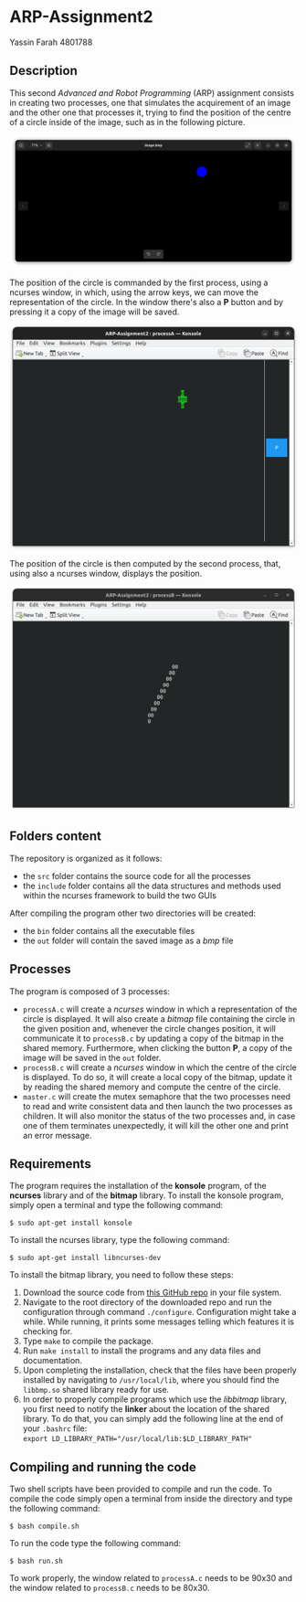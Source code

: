 # ARP-Assignment2
Yassin Farah 4801788
## Description
This second *Advanced and Robot Programming* (ARP) assignment consists in creating two processes, one that simulates the acquirement of an image and the other one that processes it, trying to find the position of the centre of a circle inside of the image, such as in the following picture.

![plot](bitmap.png)

The position of the circle is commanded by the first process, using a ncurses window, in which, using the arrow keys, we can move the representation of the circle. In the window there's also a **P** button and by pressing it a copy of the image will be saved.

![plot](./processA.png)

The position of the circle is then computed by the second process, that, using also a ncurses window, displays the position.

![plot](./processB.png)

## Folders content

The repository is organized as it follows:
- the `src` folder contains the source code for all the processes
- the `include` folder contains all the data structures and methods used within the ncurses framework to build the two GUIs

After compiling the program other two directories will be created:

- the `bin` folder contains all the executable files
- the `out` folder will contain the saved image as a *bmp* file

## Processes
The program is composed of 3 processes:
-  `processA.c` will create a *ncurses* window in which a representation of the circle is displayed. It will also create a *bitmap* file containing the circle in the given position and, whenever the circle changes position, it will communicate it to `processB.c` by updating a copy of the bitmap in the shared memory. Furthermore, when clicking the button **P**, a copy of the image will be saved in the `out` folder.
-  `processB.c` will create a *ncurses* window in which the centre of the circle is displayed. To do so, it will create a local copy of the bitmap, update it by reading the shared memory and compute the centre of the circle.
-  `master.c` will create the mutex semaphore that the two processes need to read and write consistent data and then launch the two processes as children. It will also monitor the status of the two processes and, in case one of them terminates unexpectedly, it will kill the other one and print an error message.


## Requirements
The program requires the installation of the **konsole** program, of the **ncurses** library and of the **bitmap** library. To install the konsole program, simply open a terminal and type the following command:
```console
$ sudo apt-get install konsole
```
To install the ncurses library, type the following command:
```console
$ sudo apt-get install libncurses-dev
```

To install the bitmap library, you need to follow these steps:
1. Download the source code from [this GitHub repo](https://github.com/draekko/libbitmap.git) in your file system.
2. Navigate to the root directory of the downloaded repo and run the configuration through command ```./configure```. Configuration might take a while.  While running, it prints some messages telling which features it is checking for.
3. Type ```make``` to compile the package.
4. Run ```make install``` to install the programs and any data files and documentation.
5. Upon completing the installation, check that the files have been properly installed by navigating to ```/usr/local/lib```, where you should find the ```libbmp.so``` shared library ready for use.
6. In order to properly compile programs which use the *libbitmap* library, you first need to notify the **linker** about the location of the shared library. To do that, you can simply add the following line at the end of your ```.bashrc``` file:      
```export LD_LIBRARY_PATH="/usr/local/lib:$LD_LIBRARY_PATH"```

## Compiling and running the code
Two shell scripts have been provided to compile and run the code. To compile the code simply open a terminal from inside the directory and type the following command:
```console
$ bash compile.sh
```
To run the code type the following command:
```console
$ bash run.sh
```
To work properly, the window related to `processA.c` needs to be 90x30 and the window related to `processB.c` needs to be 80x30.